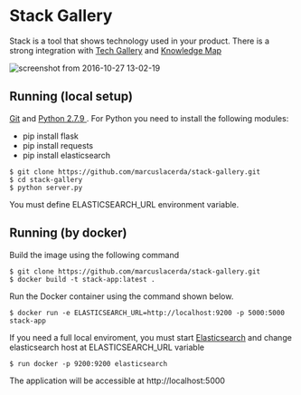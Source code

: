 # Stack Gallery

Stack is a tool that shows technology used in your product. There is a strong integration with [Tech Gallery][techgallery] and [Knowledge Map][knowledge]

![screenshot from 2016-10-27 13-02-19](https://cloud.githubusercontent.com/assets/6742877/19829377/e83e0b94-9dbd-11e6-84d8-cbad124c8e0f.png)

## Running (local setup)
[Git][] and [Python 2.7.9 ][Python]. For Python you need to install the following modules:
* pip install flask
* pip install requests
* pip install elasticsearch

```console
$ git clone https://github.com/marcuslacerda/stack-gallery.git
$ cd stack-gallery
$ python server.py
```

You must define ELASTICSEARCH_URL environment variable.


## Running (by docker)

Build the image using the following command

```console
$ git clone https://github.com/marcuslacerda/stack-gallery.git
$ docker build -t stack-app:latest .
```

Run the Docker container using the command shown below.

```console
$ docker run -e ELASTICSEARCH_URL=http://localhost:9200 -p 5000:5000 stack-app
```

If you need a full local enviroment, you must start [Elasticsearch] and change elasticsearch host at ELASTICSEARCH_URL variable

```console
$ run docker -p 9200:9200 elasticsearch
```

The application will be accessible at http://localhost:5000

[techgallery]: https://github.com/ciandt-dev/tech-gallery
[knowledge]: https://github.com/marcuslacerda/tech-gallery-knowledgemap
[Git]: http://help.github.com/set-up-git-redirect
[Python]: https://www.python.org
[Pull requests]: https://help.github.com/categories/collaborating-on-projects-using-issues-and-pull-requests/
[Elasticsearch]: https://www.elastic.co/products/elasticsearch 